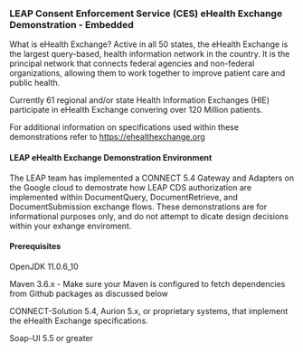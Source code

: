 ### LEAP Consent Enforcement Service (CES) eHealth Exchange Demonstration - Embedded

What is eHealth Exchange?
Active in all 50 states, the eHealth Exchange is the largest query-based, health information network in the country. It is the principal network that connects federal agencies and non-federal organizations, allowing them to work together to improve patient care and public health.

Currently 61 regional and/or state Health Information Exchanges (HIE) participate in eHealth Exchange convering over 120 Million patients.

For additional information on specifications used within these demonstrations refer to https://ehealthexchange.org

#### **LEAP eHealth Exchange Demonstration Environment**

The LEAP team has implemented a CONNECT 5.4 Gateway and Adapters on the Google cloud to demostrate how LEAP CDS authorization are implemented within DocumentQuery, DocumentRetrieve, and DocumentSubmission exchange flows.  These demonstrations are for informational purposes only, and do not attempt to dicate design decisions within your exhange enviroment.



#### Prerequisites

OpenJDK 11.0.6_10

Maven 3.6.x -
Make sure your Maven is configured to fetch dependencies from Github packages as discussed below

CONNECT-Solution 5.4, Aurion 5.x, or proprietary systems, that implement the eHealth Exchange specifications.

Soap-UI 5.5 or greater




